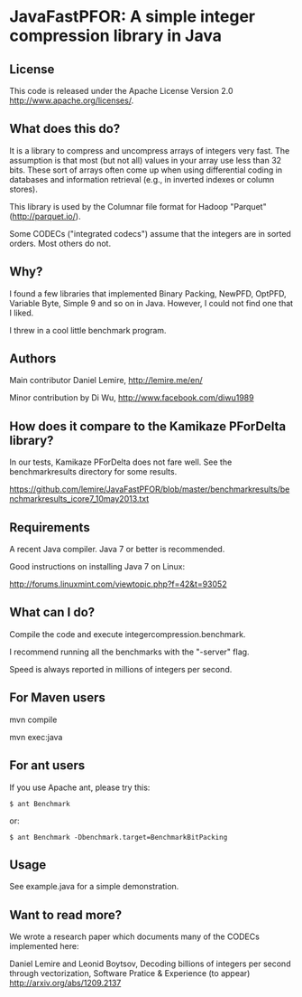 JavaFastPFOR: A simple integer compression library in Java
==========================================================

License
-------

This code is released under the
Apache License Version 2.0 http://www.apache.org/licenses/.


What does this do?
------------------

It is a library to compress and uncompress arrays of integers 
very fast. The assumption is that most (but not all) values in
your array use less than 32 bits. These sort of arrays often come up
when using differential coding in databases and information
retrieval (e.g., in inverted indexes or column stores).

This library is used by the Columnar file format for Hadoop "Parquet" 
(http://parquet.io/).

Some CODECs ("integrated codecs") assume that the integers are
in sorted orders. Most others do not.



Why?
----

I found a few libraries that implemented Binary Packing, NewPFD, OptPFD,
Variable Byte, Simple 9 and so on in Java. However, I could not find
one that I liked.

I threw in a cool little benchmark program.


Authors
-------

Main contributor
Daniel Lemire, http://lemire.me/en/

Minor contribution by 
Di Wu, http://www.facebook.com/diwu1989

How does it compare to the Kamikaze PForDelta library?
------------------------------------------------------

In our tests, Kamikaze PForDelta does not fare well. See
the benchmarkresults directory for some results. 

https://github.com/lemire/JavaFastPFOR/blob/master/benchmarkresults/benchmarkresults_icore7_10may2013.txt

Requirements
------------

A recent Java compiler. Java 7 or better is recommended.

Good instructions on installing Java 7 on Linux:

http://forums.linuxmint.com/viewtopic.php?f=42&t=93052




What can I do?
--------------

Compile the code and execute integercompression.benchmark.

I recommend running all the benchmarks with the "-server" flag.

Speed is always reported in millions of integers per second.


For Maven users
---------------

mvn compile

mvn exec:java

For ant users
-------------

If you use Apache ant, please try this:

    $ ant Benchmark

or:

    $ ant Benchmark -Dbenchmark.target=BenchmarkBitPacking


Usage 
-----

See example.java for a simple demonstration.

Want to read more?
------------------

We wrote a research paper which documents many of the CODECs implemented here:

Daniel Lemire and Leonid Boytsov, Decoding billions of integers per second through vectorization, Software Pratice & Experience (to appear)
http://arxiv.org/abs/1209.2137



